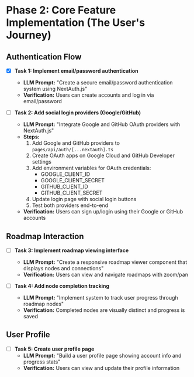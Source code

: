 # Phase 2: Core Feature Implementation (The User's Journey)

## Authentication Flow
- [x] **Task 1: Implement email/password authentication**
    - **LLM Prompt:** "Create a secure email/password authentication system using NextAuth.js"
    - **Verification:** Users can create accounts and log in via email/password

- [ ] **Task 2: Add social login providers (Google/GitHub)**
    - **LLM Prompt:** "Integrate Google and GitHub OAuth providers with NextAuth.js"
    - **Steps:**
        1. Add Google and GitHub providers to `pages/api/auth/[...nextauth].ts`
        2. Create OAuth apps on Google Cloud and GitHub Developer settings
        3. Add environment variables for OAuth credentials:
           - GOOGLE_CLIENT_ID
           - GOOGLE_CLIENT_SECRET
           - GITHUB_CLIENT_ID
           - GITHUB_CLIENT_SECRET
        4. Update login page with social login buttons
        5. Test both providers end-to-end
    - **Verification:** Users can sign up/login using their Google or GitHub accounts

## Roadmap Interaction
- [ ] **Task 3: Implement roadmap viewing interface**
    - **LLM Prompt:** "Create a responsive roadmap viewer component that displays nodes and connections"
    - **Verification:** Users can view and navigate roadmaps with zoom/pan

- [ ] **Task 4: Add node completion tracking**
    - **LLM Prompt:** "Implement system to track user progress through roadmap nodes"
    - **Verification:** Completed nodes are visually distinct and progress is saved

## User Profile
- [ ] **Task 5: Create user profile page**
    - **LLM Prompt:** "Build a user profile page showing account info and progress stats"
    - **Verification:** Users can view and update their profile information